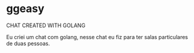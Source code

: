 # ggeasy

CHAT CREATED WITH GOLANG

Eu criei um chat com golang, nesse chat eu fiz para ter salas particulares de duas pessoas.
